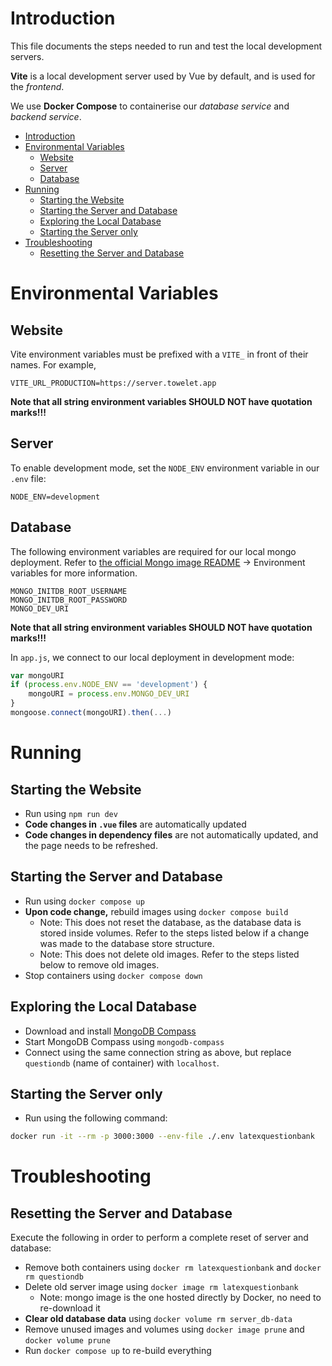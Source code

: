 # Introduction

This file documents the steps needed to run and test the local development servers.

**Vite** is a local development server used by Vue by default, and is used for the *frontend*.

We use **Docker Compose** to containerise our *database service* and *backend service*.

- [Introduction](#introduction)
- [Environmental Variables](#environmental-variables)
  - [Website](#website)
  - [Server](#server)
  - [Database](#database)
- [Running](#running)
  - [Starting the Website](#starting-the-website)
  - [Starting the Server and Database](#starting-the-server-and-database)
  - [Exploring the Local Database](#exploring-the-local-database)
  - [Starting the Server only](#starting-the-server-only)
- [Troubleshooting](#troubleshooting)
  - [Resetting the Server and Database](#resetting-the-server-and-database)


# Environmental Variables

## Website
Vite environment variables must be prefixed with a `VITE_` in front of their names. For example,
```
VITE_URL_PRODUCTION=https://server.towelet.app
```

**Note that all string environment variables SHOULD NOT have quotation marks!!!**

## Server
To enable development mode, set the `NODE_ENV` environment variable in our `.env` file:
```
NODE_ENV=development
```

## Database
The following environment variables are required for our local mongo deployment. Refer to [the official Mongo image README](https://hub.docker.com/_/mongo) -> Environment variables for more information.
```
MONGO_INITDB_ROOT_USERNAME
MONGO_INITDB_ROOT_PASSWORD
MONGO_DEV_URI
```
**Note that all string environment variables SHOULD NOT have quotation marks!!!**

In `app.js`, we connect to our local deployment in development mode:
```js
var mongoURI
if (process.env.NODE_ENV == 'development') {
    mongoURI = process.env.MONGO_DEV_URI
}
mongoose.connect(mongoURI).then(...)
```

# Running 

## Starting the Website
- Run using `npm run dev`
- **Code changes in `.vue` files** are automatically updated
- **Code changes in dependency files** are not automatically updated, and the page needs to be refreshed.

## Starting the Server and Database
- Run using `docker compose up`
- **Upon code change,** rebuild images using `docker compose build`
  - Note: This does not reset the database, as the database data is stored inside volumes. Refer to the steps listed below if a change was made to the database store structure.
  - Note: This does not delete old images. Refer to the steps listed below to remove old images.
- Stop containers using `docker compose down`

## Exploring the Local Database
- Download and install [MongoDB Compass](https://www.mongodb.com/products/compass)
- Start MongoDB Compass using `mongodb-compass`
- Connect using the same connection string as above, but replace `questiondb` (name of container) with `localhost`.

## Starting the Server only
- Run using the following command:
```sh
docker run -it --rm -p 3000:3000 --env-file ./.env latexquestionbank
```

# Troubleshooting

## Resetting the Server and Database
Execute the following in order to perform a complete reset of server and database:
- Remove both containers using `docker rm latexquestionbank` and `docker rm questiondb`
- Delete old server image using `docker image rm latexquestionbank`
  - Note: mongo image is the one hosted directly by Docker, no need to re-download it
- **Clear old database data** using `docker volume rm server_db-data`
- Remove unused images and volumes using `docker image prune` and `docker volume prune`
- Run `docker compose up` to re-build everything